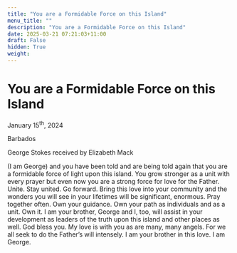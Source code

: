 ```yaml
---
title: "You are a Formidable Force on this Island"
menu_title: ""
description: "You are a Formidable Force on this Island"
date: 2025-03-21 07:21:03+11:00
draft: False
hidden: True
weight:
---
```

# You are a Formidable Force on this Island

January 15<sup>th</sup>, 2024

Barbados

George Stokes received by Elizabeth Mack

(I am George) and you have been told and are being told again that you are a formidable force of light upon this island. You grow stronger as a unit with every prayer but even now you are a strong force for love for the Father. Unite. Stay united. Go forward. Bring this love into your community and the wonders you will see in your lifetimes will be significant, enormous. Pray together often. Own your guidance. Own your path as individuals and as a unit. Own it. I am your brother, George and I, too, will assist in your development as leaders of the truth upon this island and other places as well. God bless you. My love is with you as are many, many angels. For we all seek to do the Father’s will intensely. I am your brother in this love. I am George.
